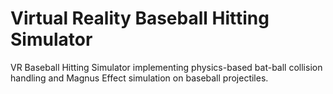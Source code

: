# Virtual Reality Baseball Hitting Simulator
VR Baseball Hitting Simulator implementing physics-based bat-ball collision handling and Magnus Effect simulation on baseball projectiles.

